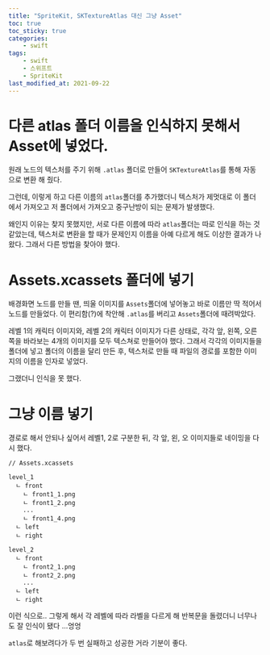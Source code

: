 ```yaml
---
title: "SpriteKit, SKTextureAtlas 대신 그냥 Asset"
toc: true
toc_sticky: true
categories:
    - swift
tags:
    - swift
    - 스위프트
    - SpriteKit
last_modified_at: 2021-09-22
---
```


# 다른 atlas 폴더 이름을 인식하지 못해서 Asset에 넣었다.

원래 노드의 텍스처를 주기 위해 `.atlas` 폴더로 만들어 `SKTextureAtlas`를 통해 자동으로 변환 해 줬다.

그런데, 이렇게 하고 다른 이름의 `atlas`폴더를 추가했더니 텍스처가 제멋대로 이 폴더에서 가져오고 저 폴더에서 가져오고 중구난방이 되는 문제가 발생했다.

왜인지 이유는 찾지 못했지만, 서로 다른 이름에 따라 `atlas`폴더는 따로 인식을 하는 것 같았는데, 텍스처로 변환을 할 때가 문제인지 이름을 아예 다르게 해도 이상한 결과가 나왔다. 그래서 다른 방법을 찾아야 했다.

# Assets.xcassets 폴더에 넣기

배경화면 노드를 만들 땐, 띄울 이미지를 `Assets`폴더에 넣어놓고 바로 이름만 딱 적어서 노드를 만들었다. 이 편리함(?)에 착안해 `.atlas`를 버리고 `Assets`폴더에 때려박았다.

레벨 1의 캐릭터 이미지와, 레벨 2의 캐릭터 이미지가 다른 상태로, 각각 앞, 왼쪽, 오른쪽을 바라보는 4개의 이미지를 모두 텍스쳐로 만들어야 했다. 그래서 각각의 이미지들을 폴더에 넣고 폴더의 이름을 달리 만든 후, 텍스처로 만들 때 파일의 경로를 포함한 이미지의 이름을 인자로 넣었다.

그랬더니 인식을 못 했다.

# 그냥 이름 넣기

경로로 해서 안되나 싶어서 레벨1, 2로 구분한 뒤, 각 앞, 왼, 오 이미지들로 네이밍을 다시 했다.

```
// Assets.xcassets

level_1
  ㄴ front
    ㄴ front1_1.png
    ㄴ front1_2.png
    ...
    ㄴ front1_4.png
  ㄴ left
  ㄴ right

level_2
  ㄴ front
    ㄴ front2_1.png
    ㄴ front2_2.png
	...
  ㄴ left
  ㄴ right

```

이런 식으로.. 그렇게 해서 각 레벨에 따라 라벨을 다르게 해 반복문을 돌렸더니 너무나도 잘 인식이 됐다 ...엉엉

`atlas`로 해보려다가 두 번 실패하고 성공한 거라 기분이 좋다.